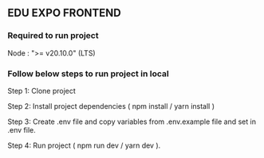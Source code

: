 ## EDU EXPO FRONTEND

### Required to run project

Node : ">= v20.10.0" (LTS)

### Follow below steps to run project in local

Step 1: Clone project

Step 2: Install project dependencies ( npm install / yarn install )

Step 3: Create .env file and copy variables from .env.example file and set in .env file.

Step 4: Run project ( npm run dev / yarn dev ).